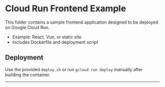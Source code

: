 # Cloud Run Frontend Example

This folder contains a sample frontend application designed to be deployed on Google Cloud Run.

- Example: React, Vue, or static site
- Includes Dockerfile and deployment script

## Deployment

Use the provided `deploy.sh` or run `gcloud run deploy` manually after building the container.

---
